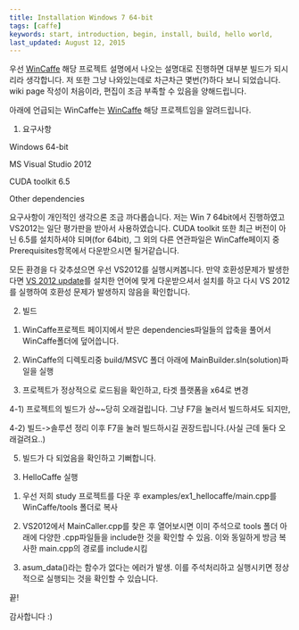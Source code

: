 ```yaml
---
title: Installation Windows 7 64-bit
tags: [caffe]
keywords: start, introduction, begin, install, build, hello world,
last_updated: August 12, 2015
---
```


우선 [WinCaffe](https://github.com/niuzhiheng/caffe)
해당 프로젝트 설명에서 나오는 설명대로 진행하면 대부분 빌드가 되시리라 생각합니다.
저 또한 그냥 나와있는데로 차근차근 몇번(?)하다 보니 되었습니다.
wiki page 작성이 처음이라, 편집이 조금 부족할 수 있음을 양해드립니다.

아래에 언급되는 WinCaffe는 [WinCaffe](https://github.com/niuzhiheng/caffe)
해당 프로젝트임을 알려드립니다.

1. 요구사항

Windows 64-bit

MS Visual Studio 2012

CUDA toolkit 6.5

Other dependencies


요구사항이 개인적인 생각으론 조금 까다롭습니다.
저는 Win 7 64bit에서 진행하였고 VS2012는 일단 평가판을 받아서 사용하였습니다.
CUDA toolkit 또한 최근 버전이 아닌 6.5를 설치하셔야 되며(for 64bit), 
그 외의 다른 연관파일은 WinCaffe페이지 중 Prerequisites항목에서 다운받으시면 될거같습니다.

 모든 환경을 다 갖추셨으면 우선 VS2012를 실행시켜봅니다. 만약 호환성문제가 발생한다면
[VS 2012 update](http://www.microsoft.com/en-us/download/details.aspx?id=36020)를 설치한 언어에 맞게
다운받으셔서 설치를 하고 다시 VS 2012를 실행하여 호환성 문제가 발생하지 않음을 확인합니다.

2. 빌드

  1) WinCaffe프로젝트 페이지에서 받은 dependencies파일들의 압축을 풀어서 WinCaffe폴더에 덮어씁니다.

  2) WinCaffe의 디렉토리중 build/MSVC 폴더 아래에 MainBuilder.sln(solution)파일을 실행

  3) 프로젝트가 정상적으로 로드됨을 확인하고, 타겟 플랫폼을 x64로 변경

  4-1) 프로젝트의 빌드가 상~~당히 오래걸립니다. 그냥 F7을 눌러서 빌드하셔도 되지만,

  4-2) 빌드->솔루션 정리 이후 F7을 눌러 빌드하시길 권장드립니다.(사실 근데 둘다 오래걸려요..)

  5) 빌드가 다 되었음을 확인하고 기뻐합니다.


3. HelloCaffe 실행


  1) 우선 저희 study 프로젝트를 다운 후 examples/ex1_hellocaffe/main.cpp를 WinCaffe/tools 폴더로 복사

  2) VS2012에서 MainCaller.cpp를 찾은 후 열어보시면 이미 주석으로 tools 폴더 아래에 다양한 .cpp파일들을 include한 것을 확인할 수 있음. 이와 동일하게 방금 복사한 main.cpp의 경로를 include시킴

  3) asum_data()라는 함수가 없다는 에러가 발생. 이를 주석처리하고 실행시키면 정상적으로 실행되는 것을 확인할 수 있습니다.

끝!

감사합니다 :)
